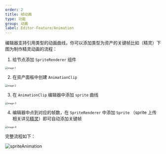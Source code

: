 ```yaml
---
order: 2
title: 帧动画
type: 功能
group: 动画
label: Editor-Feature/Animation
---
```


编辑器支持引用类型的动画曲线，你可以添加类型为资产的关键帧比如（精灵）下图为制作精灵动画的流程：

1. 给节点添加 `SpriteRenderer` 组件

<img src="https://mdn.alipayobjects.com/huamei_3zduhr/afts/img/A*qaqaTpBc_6oAAAAAAAAAAAAADsJ_AQ/original" alt="image-1" style="zoom:50%;" />



2. 在资产面板中创建 `AnimationClip`

<img src="https://mdn.alipayobjects.com/huamei_3zduhr/afts/img/A*iD-TR4SAADUAAAAAAAAAAAAADsJ_AQ/original" alt="image-2" style="zoom:50%;" />

3. 在 `AnimationClip` 编辑器中添加 `sprite` 曲线

<img src="https://mdn.alipayobjects.com/huamei_3zduhr/afts/img/A*blT2T5NLFx4AAAAAAAAAAAAADsJ_AQ/original" alt="image-3" style="zoom:50%;" />



4. 编辑器中点到对应的帧数，在 `SpriteRenderer` 中添加 `Sprite` （sprite 上传相关详见[精灵](${docs}editor-sprite.zh-CN)）即可自动添加关键帧

<img src="https://mdn.alipayobjects.com/huamei_3zduhr/afts/img/A*tGOdSILNYokAAAAAAAAAAAAADsJ_AQ/original" alt="image-4" style="zoom:50%;" />



完整流程如下：

![spriteAnimation](https://mdn.alipayobjects.com/huamei_3zduhr/afts/img/A*Yo2CQLHR1OkAAAAAAAAAAAAADsJ_AQ/original)

